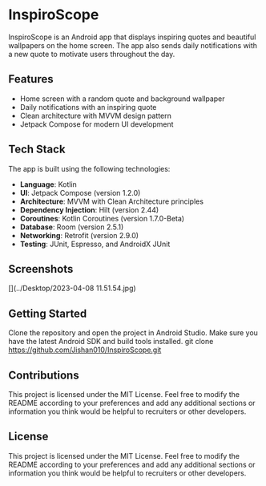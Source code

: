 # InspiroScope

InspiroScope is an Android app that displays inspiring quotes and beautiful wallpapers on the home screen. The app also sends daily notifications with a new quote to motivate users throughout the day.

## Features

- Home screen with a random quote and background wallpaper
- Daily notifications with an inspiring quote
- Clean architecture with MVVM design pattern
- Jetpack Compose for modern UI development

## Tech Stack

The app is built using the following technologies:

- **Language**: Kotlin
- **UI**: Jetpack Compose (version 1.2.0)
- **Architecture**: MVVM with Clean Architecture principles
- **Dependency Injection**: Hilt (version 2.44)
- **Coroutines**: Kotlin Coroutines (version 1.7.0-Beta)
- **Database**: Room (version 2.5.1)
- **Networking**: Retrofit (version 2.9.0)
- **Testing**: JUnit, Espresso, and AndroidX JUnit

## Screenshots

[](../Desktop/2023-04-08 11.51.54.jpg)

## Getting Started
Clone the repository and open the project in Android Studio. Make sure you have the latest Android SDK and build tools installed.
git clone https://github.com/Jishan010/InspiroScope.git

## Contributions
This project is licensed under the MIT License.
Feel free to modify the README according to your preferences and add any additional sections or information you think would be helpful to recruiters or other developers.

## License
This project is licensed under the MIT License.
Feel free to modify the README according to your preferences and add any additional sections or information you think would be helpful to recruiters or other developers.
